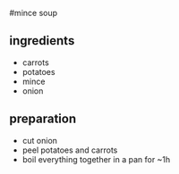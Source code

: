 #mince soup

## ingredients
- carrots
- potatoes
- mince
- onion

## preparation
- cut onion
- peel potatoes and carrots
- boil everything together in a pan for ~1h
